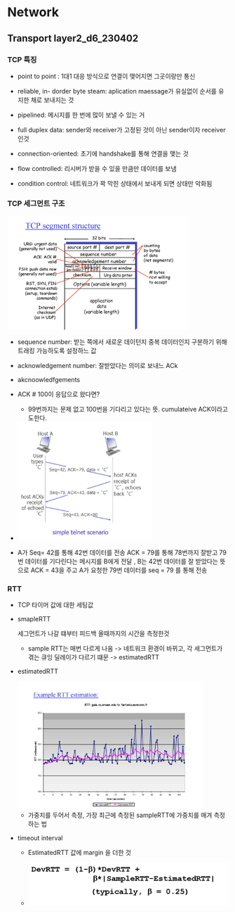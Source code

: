 # Network

## Transport layer2_d6_230402

### TCP 특징

- point to point : 1대1 대응 방식으로 연결이 맺어지면 그곳이랑만 통신

- reliable, in- dorder byte steam: aplication maessage가 유실없이 순서를 유지한 채로 보내지는 것

- pipelined: 메시지를 한 번에 많이 보낼 수 있는 거

- full duplex data: sender와 receiver가 고정된 것이 아닌 sender이자 receiver인것

- connection-oriented: 초기에 handshake를 통해 연결을 맺는 것

- flow controlled: 리시버가 받을 수 있을 만큼만 데이터를 보냄

- condition control: 네트워크가 꽉 막힌 상태에서 보내게 되면 상태만 악화됨

### TCP 세그먼트 구조

<img src="Network_d6_Transport_layer2_assets/2023-04-02-19-57-39-image.png" title="" alt="" width="412">

- sequence number: 받는 쪽에서 새로운 데이턴지 중복 데이터인지 구분하기 위해 트래킹 가능하도록 설정하느 값

- acknowledgement number:  잘받았다는 의미로 보내느 ACk

-  akcnoowledfgements
  
  - ACK # 100이 응답으로 왔다면?
    
    - 99번까지는 문제 없고 100번을 기다리고 있다는 뜻. cumulateive ACK이라고도한다.
  
  - <img src="Network_d6_Transport_layer2_assets/2023-04-02-21-04-53-image.png" title="" alt="" width="307">
  
  - A가 Seq= 42를 통해 42번 데이터를 전송 ACK = 79를 통해 78번까지 잘받고 79번 데이터를 기다린다는 메시지를 B에게 전달 , B는 42번 데이터를 잘 받았다는 뜻으로 ACK = 43을 주고 A가 요청한 79번 데이터를 seq = 79 를 통해 전송



### RTT

- TCP 타이머 값에 대한 세팅값

- smapleRTT
  
  세그먼트가 나갈 떄부터 피드백 올때까지의 시간을 측정한것
  
  - sample RTT는 매번 다르게 나옴 -> 네트워크 환경이 바뀌고, 각 세그먼트가 겪는 큐잉 딜레이가 다르기 떄문 -> estimatedRTT

- estimatedRTT
  
  <img src="Network_d6_Transport_layer2_assets/2023-04-02-21-09-58-image.png" title="" alt="" width="423">
  
  - 가중치를 두어서 측정, 가장 최근에 측정된 sampleRTT에 가중치를 매겨 측정하는 법

- timeout interval
  
  - EstimatedRTT 값에 margin 을 더한 것
  
  - ![](Network_d6_Transport_layer2_assets/2023-04-02-21-12-10-image.png)

